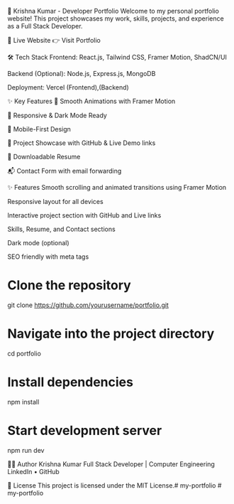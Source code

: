 🚀 Krishna Kumar - Developer Portfolio
Welcome to my personal portfolio website! This project showcases my work, skills, projects, and experience as a Full Stack Developer.

📌 Live Website
👉 Visit Portfolio

🛠️ Tech Stack
Frontend: React.js, Tailwind CSS, Framer Motion, ShadCN/UI

Backend (Optional): Node.js, Express.js, MongoDB

Deployment: Vercel (Frontend),(Backend)

✨ Key Features
🔄 Smooth Animations with Framer Motion

🌙 Responsive & Dark Mode Ready

📱 Mobile-First Design

📘 Project Showcase with GitHub & Live Demo links

📄 Downloadable Resume

📬 Contact Form with email forwarding

✨ Features
Smooth scrolling and animated transitions using Framer Motion

Responsive layout for all devices

Interactive project section with GitHub and Live links

Skills, Resume, and Contact sections

Dark mode (optional)

SEO friendly with meta tags

# Clone the repository
git clone https://github.com/yourusername/portfolio.git

# Navigate into the project directory
cd portfolio

# Install dependencies
npm install

# Start development server
npm run dev

🧑‍💻 Author
Krishna Kumar
Full Stack Developer | Computer Engineering
LinkedIn • GitHub 

📄 License
This project is licensed under the MIT License.#   m y - p o r t f o l i o  
 #   m y - p o r t f o l i o  
 